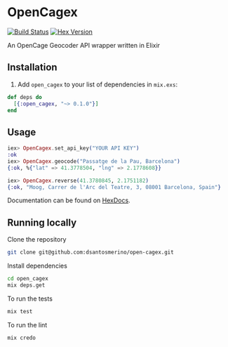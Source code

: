 # OpenCagex
[![Build Status](https://travis-ci.org/dsantosmerino/open-cagex.svg?branch=master)](https://travis-ci.org/dsantosmerino/open-cagex)
[![Hex Version](https://img.shields.io/hexpm/v/open_cagex.svg)](https://hex.pm/packages/open_cagex)

An OpenCage Geocoder API wrapper written in Elixir

## Installation

  1. Add `open_cagex` to your list of dependencies in `mix.exs`:

  ```elixir
  def deps do
    [{:open_cagex, "~> 0.1.0"}]
  end
  ```

## Usage

```elixir
iex> OpenCagex.set_api_key("YOUR API KEY")
:ok
iex> OpenCagex.geocode("Passatge de la Pau, Barcelona")
{:ok, %{"lat" => 41.3778504, "lng" => 2.1778608}}

iex> OpenCagex.reverse(41.3780845, 2.1751182)
{:ok, "Moog, Carrer de l'Arc del Teatre, 3, 08001 Barcelona, Spain"}
```

Documentation can be found on [HexDocs](https://hexdocs.pm/open_cagex).

## Running locally

Clone the repository
```bash
git clone git@github.com:dsantosmerino/open-cagex.git
```

Install dependencies
```bash
cd open_cagex
mix deps.get
```

To run the tests
```bash
mix test
```

To run the lint
```elixir
mix credo
```
